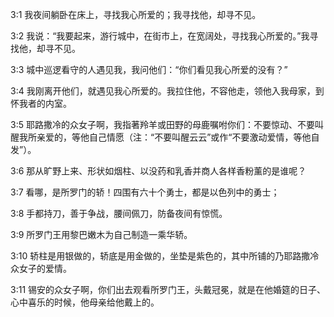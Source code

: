 <a id="1"></a>3:1  我夜间躺卧在床上，寻找我心所爱的；我寻找他，却寻不见。  

<a id="2"></a>3:2  我说：“我要起来，游行城中，在街市上，在宽阔处，寻找我心所爱的。”我寻找他，却寻不见。  

<a id="3"></a>3:3  城中巡逻看守的人遇见我，我问他们：“你们看见我心所爱的没有？”  

<a id="4"></a>3:4  我刚离开他们，就遇见我心所爱的。我拉住他，不容他走，领他入我母家，到怀我者的内室。  

<a id="5"></a>3:5  耶路撒冷的众女子啊，我指著羚羊或田野的母鹿嘱咐你们：不要惊动、不要叫醒我所亲爱的，等他自己情愿（注：“不要叫醒云云”或作“不要激动爱情，等他自发”）。  

<a id="6"></a>3:6  那从旷野上来、形状如烟柱、以没药和乳香并商人各样香粉薰的是谁呢？  

<a id="7"></a>3:7  看哪，是所罗门的轿！四围有六十个勇士，都是以色列中的勇士；  

<a id="8"></a>3:8  手都持刀，善于争战，腰间佩刀，防备夜间有惊慌。  

<a id="9"></a>3:9  所罗门王用黎巴嫩木为自己制造一乘华轿。  

<a id="10"></a>3:10  轿柱是用银做的，轿底是用金做的，坐垫是紫色的，其中所铺的乃耶路撒冷众女子的爱情。  

<a id="11"></a>3:11  锡安的众女子啊，你们出去观看所罗门王，头戴冠冕，就是在他婚筵的日子、心中喜乐的时候，他母亲给他戴上的。  
